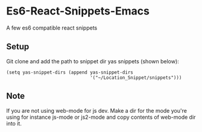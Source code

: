 # Es6-React-Snippets-Emacs
A few es6 compatible react snippets


## Setup
Git clone and add the path to snippet dir yas snippets (shown below):
```
(setq yas-snippet-dirs (append yas-snippet-dirs
                               '("~/Location_Snippet/snippets")))
```                               
## Note
If you are not using web-mode for js dev. Make a dir for the mode you're using for instance js-mode or js2-mode and copy contents of web-mode dir into it.
